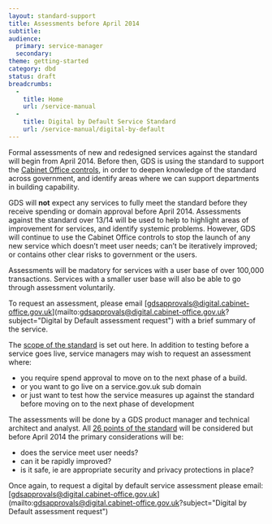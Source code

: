 ```yaml
---
layout: standard-support
title: Assessments before April 2014
subtitle:
audience:
  primary: service-manager
  secondary:
theme: getting-started
category: dbd
status: draft
breadcrumbs:
  -
    title: Home
    url: /service-manual
  -
    title: Digital by Default Service Standard
    url: /service-manual/digital-by-default
---
```


Formal assessments of new and redesigned services against the standard will begin from April 2014. Before then, GDS is using the standard to support the [Cabinet Office controls](https://www.gov.uk/government/publications/cabinet-office-controls-guidance-version-3-1), in order to deepen knowledge of the standard across government, and identify areas where we can support departments in building capability.

GDS will **not** expect any services to fully meet the standard before they receive spending or domain approval before April 2014. Assessments against the standard over 13/14 will be used to help to highlight areas of improvement for services, and identify systemic problems. However, GDS will continue to use the Cabinet Office controls to stop the launch of any new service which doesn’t meet user needs; can’t be iteratively improved; or contains other clear risks to government or the users.

Assessments will be madatory for services with a user base of over 100,000 transactions. Services with a smaller user base will also be able to go through assessment voluntarily.

To request an assessment, please email [gdsapprovals@digital.cabinet-office.gov.uk](mailto:gdsapprovals@digital.cabinet-office.gov.uk?subject="Digital by Default assessment request") with a brief summary of the service.

The [scope of the standard](/service-manual/digital-by-default/scope-of-the-standard.html) is set out here. In addition to testing before a service goes live, service managers may wish to request an assessment where:

* you require spend approval to move on to the next phase of a build.
* or you want to go live on a service.gov.uk sub domain
* or just want to test how the service measures up against the standard before moving on to the next phase of development

The assessments will be done by a GDS product manager and technical architect and analyst. All [26 points of the standard](/service-manual/digital-by-default) will be considered but before April 2014 the primary considerations will be:

* does the service meet user needs?
* can it be rapidly improved?
* is it safe, ie are appropriate security and privacy protections in place?

Once again, to request a digital by default service assessment please email: [gdsapprovals@digital.cabinet-office.gov.uk](mailto:gdsapprovals@digital.cabinet-office.gov.uk?subject="Digital by Default assessment request")
